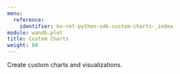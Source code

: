 ```yaml
---
menu:
  reference:
    identifier: ko-ref-python-sdk-custom-charts-_index
module: wandb.plot
title: Custom Charts
weight: 80
---
```


Create custom charts and visualizations.